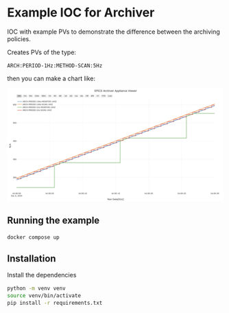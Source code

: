 # Example IOC for Archiver

IOC with example PVs to demonstrate the difference between the archiving policies.

Creates PVs of the type:

```
ARCH:PERIOD-1Hz:METHOD-SCAN:5Hz
```
then you can make a chart like:

![alt text](image.png)

## Running the example

```bash
docker compose up
```

## Installation

Install the dependencies

```bash
python -m venv venv
source venv/bin/activate
pip install -r requirements.txt
```